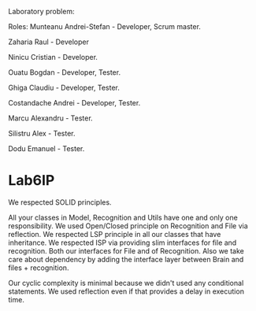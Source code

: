Laboratory problem:

Roles:
Munteanu Andrei-Stefan - Developer, Scrum master.

Zaharia Raul - Developer

Ninicu Cristian - Developer.

Ouatu Bogdan - Developer, Tester.

Ghiga Claudiu - Developer, Tester.

Costandache Andrei - Developer, Tester.

Marcu Alexandru - Tester.

Silistru Alex - Tester.

Dodu Emanuel - Tester.

# Lab6IP

We respected SOLID principles.

All your classes in Model, Recognition and Utils have one and only one responsibility.
We used Open/Closed principle on Recognition and File via reflection.
We respected LSP principle in all our classes that have inheritance.
We respected ISP via providing slim interfaces for file and recognition.
Both our interfaces for File and of Recognition.
Also we take care about dependency by adding the interface layer between Brain and files + recognition.

Our cyclic complexity is minimal because we didn't used any conditional statements.
We used reflection even if that provides a delay in execution time.
